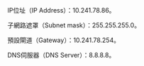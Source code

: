 IP位址（IP Address）：10.241.78.86。

子網路遮罩（Subnet mask）：255.255.255.0。

預設閘道（Gateway）：10.241.78.254。

DNS伺服器（DNS Server）：8.8.8.8。
